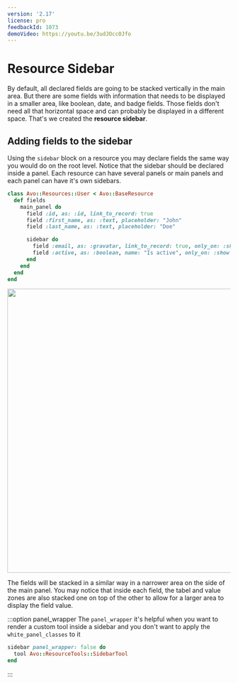 ```yaml
---
version: '2.17'
license: pro
feedbackId: 1073
demoVideo: https://youtu.be/3udJOcc0Jfo
---
```


# Resource Sidebar

By default, all declared fields are going to be stacked vertically in the main area. But there are some fields with information that needs to be displayed in a smaller area, like boolean, date, and badge fields.
Those fields don't need all that horizontal space and can probably be displayed in a different space.
That's we created the **resource sidebar**.

## Adding fields to the sidebar

Using the `sidebar` block on a resource you may declare fields the same way you would do on the root level. Notice that the sidebar should be declared inside a panel. Each resource can have several panels or main panels and each panel can have it's own sidebars.

```ruby
class Avo::Resources::User < Avo::BaseResource
  def fields
    main_panel do
      field :id, as: :id, link_to_record: true
      field :first_name, as: :text, placeholder: "John"
      field :last_name, as: :text, placeholder: "Doe"

      sidebar do
        field :email, as: :gravatar, link_to_record: true, only_on: :show
        field :active, as: :boolean, name: "Is active", only_on: :show
      end
    end
  end
end
```

<Image src="/assets/img/resource-sidebar/sidebar.jpg" width="1024" height="640" alt="" />


The fields will be stacked in a similar way in a narrower area on the side of the main panel. You may notice that inside each field, the tabel and value zones are also stacked one on top of the other to allow for a larger area to display the field value.

:::option panel_wrapper
The `panel_wrapper` it's helpful when you want to render a custom tool inside a sidebar and you don't want to apply the `white_panel_classes` to it

```ruby
sidebar panel_wrapper: false do
  tool Avo::ResourceTools::SidebarTool
end
```
:::
